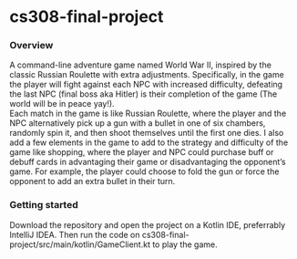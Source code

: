 # cs308-final-project
<h3>Overview</h3>
A command-line adventure game named World War II, inspired by the classic Russian Roulette with extra adjustments. Specifically, in the game the player will fight against each NPC with increased difficulty, defeating the last NPC (final boss aka Hitler) is their completion of the game (The world will be in peace yay!).<br>
Each match in the game is like Russian Roulette, where the player and the NPC alternatively pick up a gun with a bullet in one of six chambers, randomly spin it, and then shoot themselves until the first one dies. I also add a few elements in the game to add to the strategy and difficulty of the game like shopping, where the player and NPC could purchase buff or debuff cards in advantaging their game or disadvantaging the opponent’s game. For example, the player could choose to fold the gun or force the opponent to add an extra bullet in their turn.
<h3>Getting started</h3>
Download the repository and open the project on a Kotlin IDE, preferrably IntelliJ IDEA. Then run the code on cs308-final-project/src/main/kotlin/GameClient.kt to play the game.
